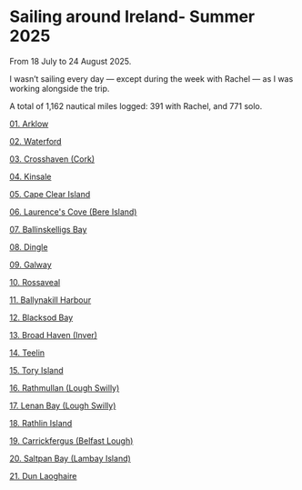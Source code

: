 # Sailing around Ireland- Summer 2025

From 18 July to 24 August 2025.

I wasn’t sailing every day — except during the week with Rachel — as I was working alongside the trip.

A total of 1,162 nautical miles logged: 391 with Rachel, and 771 solo.

[01. Arklow](01.%20Arklow.md)

[02. Waterford](02.%20Waterford.md)

[03. Crosshaven (Cork)](03.%20Crosshaven%20(Cork).md)

[04. Kinsale](04.%20Kinsale.md)

[05. Cape Clear Island](05.%20Cape%20Clear%20Island.md)

[06. Laurence's Cove (Bere Island)](06.%20Laurence's%20Cove%20(Bere%20Island).md)

[07. Ballinskelligs Bay](07.%20Ballinskelligs%20Bay.md)

[08. Dingle](08.%20Dingle.md)

[09. Galway](09.%20Galway.md)

[10. Rossaveal](10.%20Rossaveal.md)

[11. Ballynakill Harbour](11.%20Ballynakill%20Harbour.md)

[12. Blacksod Bay](12.%20Blacksod%20Bay.md)

[13. Broad Haven (Inver)](13.%20Broad%20Haven%20(Inver).md)

[14. Teelin](14.%20Teelin.md)

[15. Tory Island](15.%20Tory%20Island.md)

[16. Rathmullan (Lough Swilly)](16.%20Rathmullan%20(Lough%20Swilly).md)

[17. Lenan Bay (Lough Swilly)](17.%20Lenan%20Bay%20(Lough%20Swilly).md)

[18. Rathlin Island](18.%20Rathlin%20Island.md)

[19. Carrickfergus (Belfast Lough)](19.%20Carrickfergus%20(Belfast%20Lough).md)

[20. Saltpan Bay (Lambay Island)](20.%20Saltpan%20Bay%20(Lambay%20Island).md)

[21. Dun Laoghaire](21.%20Dun%20Laoghaire.md)

